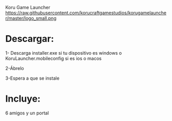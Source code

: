 Koru Game Launcher
https://raw.githubusercontent.com/korucraftgamestudios/korugamelauncher/master/logo_small.png
# Descargar:

1- Descarga installer.exe si tu dispositivo es windows o KoruLauncher.mobileconfig si es ios o macos

2-Ábrelo

3-Espera a que se instale
# Incluye:
6 amigos y un portal

